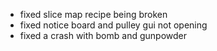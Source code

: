 - fixed slice map recipe being broken
- fixed notice board and pulley gui not opening
- fixed a crash with bomb and gunpowder